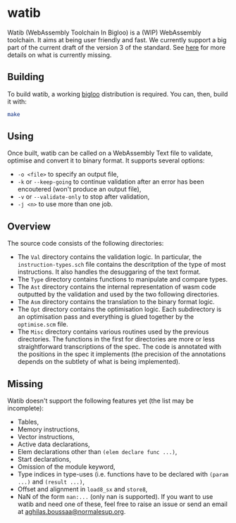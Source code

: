 # watib
Watib (WebAssembly Toolchain In Bigloo) is a (WIP) WebAssembly toolchain. It
aims at being user friendly and fast. We currently support a big part of the
current draft of the version 3 of the standard. See [here](#missing) for more
details on what is currently missing.

## Building
To build watib, a working [bigloo](https://www-sop.inria.fr/indes/fp/Bigloo/)
distribution is required. You can, then, build it with:

```sh
make
```
## Using
Once built, watib can be called on a WebAssembly Text file to validate,
optimise and convert it to binary format. It supports several options:
+ `-o <file>` to specify an output file,
+ `-k` or `--keep-going` to continue validation after an error has been
  encoutered (won't produce an output file),
+ `-v` or `--validate-only` to stop after validation,
+ `-j <n>` to use more than one job.
## Overview
The source code consists of the following directories:
+ The `Val` directory contains the validation logic. In particular, the
  `instruction-types.sch` file contains the descritption of the type of most
  instructions. It also handles the desuggaring of the text format.
+ The `Type` directory contains functions to manipulate and compare types.
+ The `Ast` directory contains the internal representation of wasm code
  outputted by the validation and used by the two following directories.
+ The `Asm` directory contains the translation to the binary format logic.
+ The `Opt` directory contains the optimisation logic. Each subdirectory is an
  optimisation pass and everything is glued together by the `optimise.scm` file.
+ The `Misc` directory contains various routines used by the previous
  directories.
The functions in the first for directories are more or less straightforward
transcriptions of the spec. The code is annotated with the positions in the spec
it implements (the precision of the annotations depends on the subtlety of what
is being implemented).
## Missing
Watib doesn't support the following features yet (the list may be incomplete):
+ Tables,
+ Memory instructions,
+ Vector instructions,
+ Active data declarations,
+ Elem declarations other than `(elem declare func ...)`,
+ Start declarations,
+ Omission of the module keyword,
+ Type indices in type-uses (i.e. functions have to be declared with `(param ...)` and `(result ...)`,
+ Offset and alignment in `load8_sx` and `store8`,
+ NaN of the form `nan:...` (only nan is supported).
If you want to use watib and need one of these, feel free to raise an issue or
send an email at [aghilas.boussaa@normalesup.org](mailto:aghilas.boussaa@normalesup.org).
